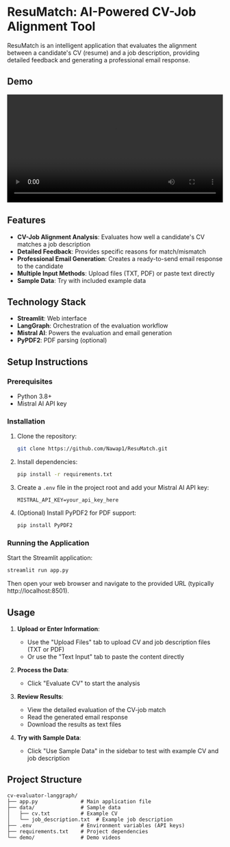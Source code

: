 # ResuMatch: AI-Powered CV-Job Alignment Tool

ResuMatch is an intelligent application that evaluates the alignment between a candidate's CV (resume) and a job description, providing detailed feedback and generating a professional email response.


## Demo

<div align="center">
  <video width="100%" controls>
    <source src="demo/resume_matcher_demo.mp4" type="video/mp4">
    Your browser does not support the video tag.
  </video>
</div>

## Features

- **CV-Job Alignment Analysis**: Evaluates how well a candidate's CV matches a job description
- **Detailed Feedback**: Provides specific reasons for match/mismatch
- **Professional Email Generation**: Creates a ready-to-send email response to the candidate
- **Multiple Input Methods**: Upload files (TXT, PDF) or paste text directly
- **Sample Data**: Try with included example data

## Technology Stack

- **Streamlit**: Web interface
- **LangGraph**: Orchestration of the evaluation workflow
- **Mistral AI**: Powers the evaluation and email generation
- **PyPDF2**: PDF parsing (optional)

## Setup Instructions

### Prerequisites

- Python 3.8+
- Mistral AI API key

### Installation

1. Clone the repository:
   ```bash
   git clone https://github.com/Nawap1/ResuMatch.git
   ```

2. Install dependencies:
   ```bash
   pip install -r requirements.txt
   ```

3. Create a `.env` file in the project root and add your Mistral AI API key:
   ```
   MISTRAL_API_KEY=your_api_key_here
   ```

4. (Optional) Install PyPDF2 for PDF support:
   ```bash
   pip install PyPDF2
   ```

### Running the Application

Start the Streamlit application:
```bash
streamlit run app.py
```

Then open your web browser and navigate to the provided URL (typically http://localhost:8501).

## Usage

1. **Upload or Enter Information**:
   - Use the "Upload Files" tab to upload CV and job description files (TXT or PDF)
   - Or use the "Text Input" tab to paste the content directly

2. **Process the Data**:
   - Click "Evaluate CV" to start the analysis

3. **Review Results**:
   - View the detailed evaluation of the CV-job match
   - Read the generated email response
   - Download the results as text files

4. **Try with Sample Data**:
   - Click "Use Sample Data" in the sidebar to test with example CV and job description

## Project Structure

```
cv-evaluator-langgraph/
├── app.py              # Main application file
├── data/               # Sample data
│   ├── cv.txt          # Example CV
│   └── job_description.txt  # Example job description
├── .env                # Environment variables (API keys)
├── requirements.txt    # Project dependencies
└── demo/               # Demo videos
```

